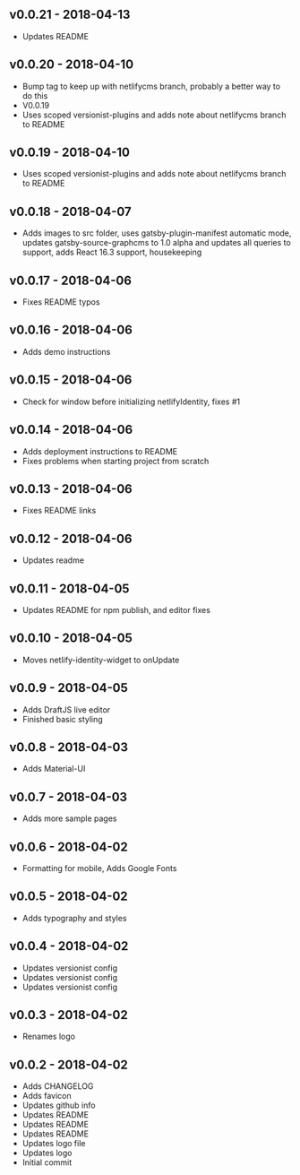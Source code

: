 ## v0.0.21 - 2018-04-13

- Updates README

## v0.0.20 - 2018-04-10

- Bump tag to keep up with netlifycms branch, probably a better way to do this
- V0.0.19
- Uses scoped versionist-plugins and adds note about netlifycms branch to README

## v0.0.19 - 2018-04-10

- Uses scoped versionist-plugins and adds note about netlifycms branch to README

## v0.0.18 - 2018-04-07

- Adds images to src folder, uses gatsby-plugin-manifest automatic mode, updates gatsby-source-graphcms to 1.0 alpha and updates all queries to support, adds React 16.3 support, housekeeping

## v0.0.17 - 2018-04-06

- Fixes README typos

## v0.0.16 - 2018-04-06

- Adds demo instructions

## v0.0.15 - 2018-04-06

- Check for window before initializing netlifyIdentity, fixes #1

## v0.0.14 - 2018-04-06

- Adds deployment instructions to README
- Fixes problems when starting project from scratch

## v0.0.13 - 2018-04-06

- Fixes README links

## v0.0.12 - 2018-04-06

- Updates readme

## v0.0.11 - 2018-04-05

- Updates README for npm publish, and editor fixes

## v0.0.10 - 2018-04-05

- Moves netlify-identity-widget to onUpdate

## v0.0.9 - 2018-04-05

- Adds DraftJS live editor
- Finished basic styling

## v0.0.8 - 2018-04-03

- Adds Material-UI

## v0.0.7 - 2018-04-03

- Adds more sample pages

## v0.0.6 - 2018-04-02

- Formatting for mobile, Adds Google Fonts

## v0.0.5 - 2018-04-02

- Adds typography and styles

## v0.0.4 - 2018-04-02

- Updates versionist config
- Updates versionist config
- Updates versionist config

## v0.0.3 - 2018-04-02

* Renames logo

## v0.0.2 - 2018-04-02

* Adds CHANGELOG
* Adds favicon
* Updates github info
* Updates README
* Updates README
* Updates README
* Updates logo file
* Updates logo
* Initial commit
